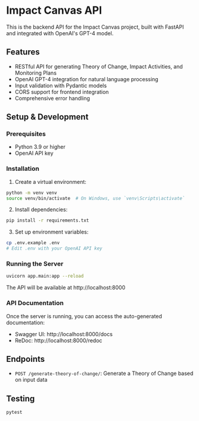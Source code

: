 # Impact Canvas API

This is the backend API for the Impact Canvas project, built with FastAPI and integrated with OpenAI's GPT-4 model.

## Features

- RESTful API for generating Theory of Change, Impact Activities, and Monitoring Plans
- OpenAI GPT-4 integration for natural language processing
- Input validation with Pydantic models
- CORS support for frontend integration
- Comprehensive error handling

## Setup & Development

### Prerequisites

- Python 3.9 or higher
- OpenAI API key

### Installation

1. Create a virtual environment:

```bash
python -m venv venv
source venv/bin/activate  # On Windows, use `venv\Scripts\activate`
```

2. Install dependencies:

```bash
pip install -r requirements.txt
```

3. Set up environment variables:

```bash
cp .env.example .env
# Edit .env with your OpenAI API key
```

### Running the Server

```bash
uvicorn app.main:app --reload
```

The API will be available at http://localhost:8000

### API Documentation

Once the server is running, you can access the auto-generated documentation:

- Swagger UI: http://localhost:8000/docs
- ReDoc: http://localhost:8000/redoc

## Endpoints

- `POST /generate-theory-of-change/`: Generate a Theory of Change based on input data

## Testing

```bash
pytest
```
